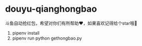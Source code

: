 # douyu-qianghongbao
斗鱼自动抢红包，希望对你们有所帮助❤️，如果喜欢记得给个star哦🌟

1. pipenv install
2. pipenv run python gethongbao.py